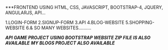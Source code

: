 ***FRONTEND USING HTML, CSS, JAVASCRIPT, BOOTSTRAP-4, JQUERY, ANGULARJS, API...

1.LOGIN-FORM
2.SIGNUP-FORM
3.API
4.BLOG-WEBSITE
5.SHOPPING-WEBSITE
6.& SO MANY WEBSITES..........

***API GAME PROJECT***
***USING BOOTSTRAP WEBSITE ZIP FILE IS ALSO AVAILABLE***
***MY BLOGS PROJECT ALSO AVAILABLE***
 
